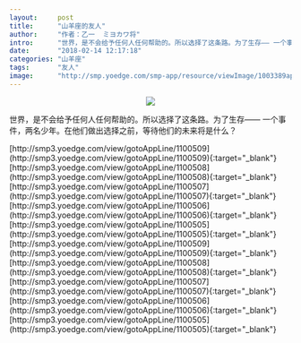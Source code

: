 ```yaml
---
layout:     post
title:      "山羊座的友人"
author:     "作者：乙一  ミヨカワ将"
intro:      "世界，是不会给予任何人任何帮助的。所以选择了这条路。为了生存—— 一个事件，两名少年。在他们做出选择之前，等待他们的未来将是什么？"
date:       "2018-02-14 12:17:18"
categories: "山羊座"
tags:       "友人"
image:      "http://smp.yoedge.com/smp-app/resource/viewImage/1003389appline.png"
---
```

<div style="text-align: center">
<p><img src="http://smp.yoedge.com/smp-app/resource/viewImage/1003389appline.png"/></p>
</div>
<p class="post-meta">
<span>世界，是不会给予任何人任何帮助的。所以选择了这条路。为了生存—— 一个事件，两名少年。在他们做出选择之前，等待他们的未来将是什么？</span>
</p>
[http://smp3.yoedge.com/view/gotoAppLine/1100509](http://smp3.yoedge.com/view/gotoAppLine/1100509){:target="_blank"}
[http://smp3.yoedge.com/view/gotoAppLine/1100508](http://smp3.yoedge.com/view/gotoAppLine/1100508){:target="_blank"}
[http://smp3.yoedge.com/view/gotoAppLine/1100507](http://smp3.yoedge.com/view/gotoAppLine/1100507){:target="_blank"}
[http://smp3.yoedge.com/view/gotoAppLine/1100506](http://smp3.yoedge.com/view/gotoAppLine/1100506){:target="_blank"}
[http://smp3.yoedge.com/view/gotoAppLine/1100505](http://smp3.yoedge.com/view/gotoAppLine/1100505){:target="_blank"}
[http://smp3.yoedge.com/view/gotoAppLine/1100509](http://smp3.yoedge.com/view/gotoAppLine/1100509){:target="_blank"}
[http://smp3.yoedge.com/view/gotoAppLine/1100508](http://smp3.yoedge.com/view/gotoAppLine/1100508){:target="_blank"}
[http://smp3.yoedge.com/view/gotoAppLine/1100507](http://smp3.yoedge.com/view/gotoAppLine/1100507){:target="_blank"}
[http://smp3.yoedge.com/view/gotoAppLine/1100506](http://smp3.yoedge.com/view/gotoAppLine/1100506){:target="_blank"}
[http://smp3.yoedge.com/view/gotoAppLine/1100505](http://smp3.yoedge.com/view/gotoAppLine/1100505){:target="_blank"}


